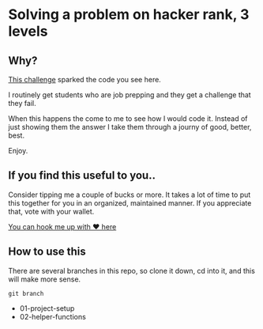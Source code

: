 # Solving a problem on hacker rank, 3 levels

## Why?

[This challenge](https://www.hackerrank.com/challenges/one-week-preparation-kit-plus-minus/problem?isFullScreen=true&h_l=interview&playlist_slugs%5B%5D=preparation-kits&playlist_slugs%5B%5D=one-week-preparation-kit&playlist_slugs%5B%5D=one-week-day-one) sparked the code you see here.

I routinely get students who are job prepping and they get a challenge that they fail.

When this happens the come to me to see how I would code it. Instead of just showing them the answer I take them through a journy of good, better, best.

Enjoy.

## If you find this useful to you..

Consider tipping me a couple of bucks or more. It takes a lot of time to put this together for you in an organized, maintained manner. If you appreciate that, vote with your wallet.

[You can hook me up with ❤️ here](https://bit.ly/3QHCB4c)

## How to use this

There are several branches in this repo, so clone it down, cd into it, and this will make more sense.

`git branch`

- 01-project-setup
- 02-helper-functions
